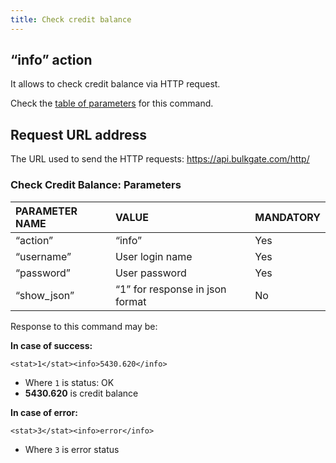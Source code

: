```yaml
---
title: Check credit balance
---
```


## “info” action
It allows to check credit balance via HTTP request. 

Check the [table of parameters](#check-credit-balance-parameters) for this command.

## Request URL address
The URL used to send the HTTP requests:
https://api.bulkgate.com/http/

### Check Credit Balance: Parameters

| PARAMETER NAME | VALUE | MANDATORY |
|:--- |:--- |:--- |
|“action”	| “info” |	Yes|
|“username”	|User login name|	Yes|
|“password”|	User password	|Yes|
|“show_json”|	“1” for response in json format|	No|


Response to this command may be:

**In case of success:**
``` url
<stat>1</stat><info>5430.620</info>
```
 - Where `1` is status: OK
 - **5430.620** is credit balance
 

**In case of error:**
``` url
<stat>3</stat><info>error</info>
```
 - Where `3` is error status
